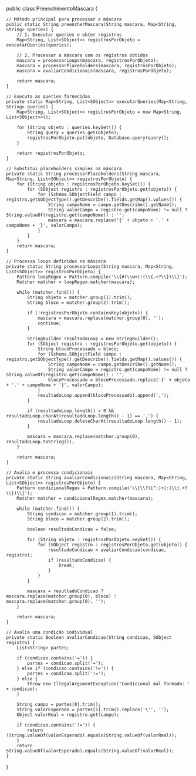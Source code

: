
public class PreenchimentoMascara {

    // Método principal para processar a máscara
    public static String preencherMascara(String mascara, Map<String, String> queries) {
        // 1. Executar queries e obter registros
        Map<String, List<SObject>> registrosPorObjeto = executarQueries(queries);

        // 2. Processar a máscara com os registros obtidos
        mascara = processarLoops(mascara, registrosPorObjeto);
        mascara = processarPlaceholders(mascara, registrosPorObjeto);
        mascara = avaliarCondicionais(mascara, registrosPorObjeto);

        return mascara;
    }

    // Executa as queries fornecidas
    private static Map<String, List<SObject>> executarQueries(Map<String, String> queries) {
        Map<String, List<SObject>> registrosPorObjeto = new Map<String, List<SObject>>();

        for (String objeto : queries.keySet()) {
            String query = queries.get(objeto);
            registrosPorObjeto.put(objeto, Database.query(query));
        }

        return registrosPorObjeto;
    }

    // Substitui placeholders simples na máscara
    private static String processarPlaceholders(String mascara, Map<String, List<SObject>> registrosPorObjeto) {
        for (String objeto : registrosPorObjeto.keySet()) {
            for (SObject registro : registrosPorObjeto.get(objeto)) {
                for (Schema.SObjectField campo : registro.getSObjectType().getDescribe().fields.getMap().values()) {
                    String campoNome = campo.getDescribe().getName();
                    String valorCampo = registro.get(campoNome) != null ? String.valueOf(registro.get(campoNome)) : '';
                    mascara = mascara.replace('{' + objeto + '.' + campoNome + '}', valorCampo);
                }
            }
        }
        return mascara;
    }

    // Processa loops definidos na máscara
    private static String processarLoops(String mascara, Map<String, List<SObject>> registrosPorObjeto) {
        Pattern loopRegex = Pattern.compile('\\{#(\\w+):(\\{.+?\\})\\}');
        Matcher matcher = loopRegex.matcher(mascara);

        while (matcher.find()) {
            String objeto = matcher.group(1).trim();
            String bloco = matcher.group(2).trim();

            if (!registrosPorObjeto.containsKey(objeto)) {
                mascara = mascara.replace(matcher.group(0), '');
                continue;
            }

            StringBuilder resultadoLoop = new StringBuilder();
            for (SObject registro : registrosPorObjeto.get(objeto)) {
                String blocoProcessado = bloco;
                for (Schema.SObjectField campo : registro.getSObjectType().getDescribe().fields.getMap().values()) {
                    String campoNome = campo.getDescribe().getName();
                    String valorCampo = registro.get(campoNome) != null ? String.valueOf(registro.get(campoNome)) : '';
                    blocoProcessado = blocoProcessado.replace('{' + objeto + '.' + campoNome + '}', valorCampo);
                }
                resultadoLoop.append(blocoProcessado).append(',');
            }

            if (resultadoLoop.length() > 0 && resultadoLoop.charAt(resultadoLoop.length() - 1) == ',') {
                resultadoLoop.deleteCharAt(resultadoLoop.length() - 1);
            }

            mascara = mascara.replace(matcher.group(0), resultadoLoop.toString());
        }

        return mascara;
    }

    // Avalia e processa condicionais
    private static String avaliarCondicionais(String mascara, Map<String, List<SObject>> registrosPorObjeto) {
        Pattern condicionalRegex = Pattern.compile('\\{\\?([^:]+):(\\{.+?\\})\\}');
        Matcher matcher = condicionalRegex.matcher(mascara);

        while (matcher.find()) {
            String condicao = matcher.group(1).trim();
            String bloco = matcher.group(2).trim();

            boolean resultadoCondicao = false;

            for (String objeto : registrosPorObjeto.keySet()) {
                for (SObject registro : registrosPorObjeto.get(objeto)) {
                    resultadoCondicao = avaliarCondicao(condicao, registro);
                    if (resultadoCondicao) {
                        break;
                    }
                }
            }

            mascara = resultadoCondicao ? mascara.replace(matcher.group(0), bloco) : mascara.replace(matcher.group(0), '');
        }

        return mascara;
    }

    // Avalia uma condição individual
    private static Boolean avaliarCondicao(String condicao, SObject registro) {
        List<String> partes;

        if (condicao.contains('=')) {
            partes = condicao.split('=');
        } else if (condicao.contains('!=')) {
            partes = condicao.split('!=');
        } else {
            throw new IllegalArgumentException('Condicional mal formada: ' + condicao);
        }

        String campo = partes[0].trim();
        String valorEsperado = partes[1].trim().replace('\'', '');
        Object valorReal = registro.get(campo);

        if (condicao.contains('!=')) {
            return !String.valueOf(valorEsperado).equals(String.valueOf(valorReal));
        }
        return String.valueOf(valorEsperado).equals(String.valueOf(valorReal));
    }
}
